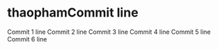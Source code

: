 # thaophamCommit  line
Commit 1 line
Commit 2 line
Commit 3 line
Commit 4 line
Commit 5 line
Commit 6 line
